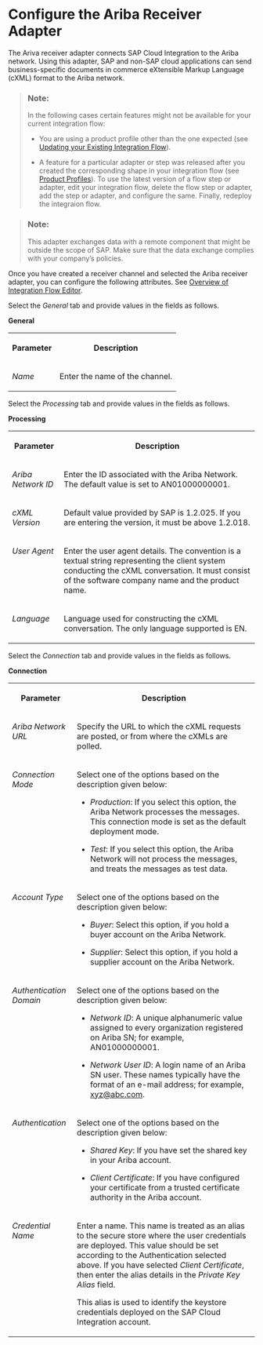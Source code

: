 <!-- loio49dffa3da5784b7bb5dd6d8bf975939c -->

# Configure the Ariba Receiver Adapter

The Ariva receiver adapter connects SAP Cloud Integration to the Ariba network. Using this adapter, SAP and non-SAP cloud applications can send business-specific documents in commerce eXtensible Markup Language \(cXML\) format to the Ariba network.

> ### Note:  
> In the following cases certain features might not be available for your current integration flow:
> 
> -   You are using a product profile other than the one expected \(see [Updating your Existing Integration Flow](updating-your-existing-integration-flow-1f9e879.md)\).
> 
> -   A feature for a particular adapter or step was released after you created the corresponding shape in your integration flow \(see [Product Profiles](product-profiles-8007daa.md)\). To use the latest version of a flow step or adapter, edit your integration flow, delete the flow step or adapter, add the step or adapter, and configure the same. Finally, redeploy the integraion flow.

> ### Note:  
> This adapter exchanges data with a remote component that might be outside the scope of SAP. Make sure that the data exchange complies with your company’s policies.

Once you have created a receiver channel and selected the Ariba receiver adapter, you can configure the following attributes. See [Overview of Integration Flow Editor](overview-of-integration-flow-editor-db10beb.md).

Select the *General* tab and provide values in the fields as follows.

**General**


<table>
<tr>
<th valign="top">

Parameter



</th>
<th valign="top">

Description



</th>
</tr>
<tr>
<td valign="top">

*Name*



</td>
<td valign="top">

Enter the name of the channel.



</td>
</tr>
</table>

Select the *Processing* tab and provide values in the fields as follows.

**Processing**


<table>
<tr>
<th valign="top">

Parameter



</th>
<th valign="top">

Description



</th>
</tr>
<tr>
<td valign="top">

 *Ariba Network ID* 



</td>
<td valign="top">

Enter the ID associated with the Ariba Network. The default value is set to AN01000000001.



</td>
</tr>
<tr>
<td valign="top">

 *cXML Version* 



</td>
<td valign="top">

Default value provided by SAP is 1.2.025. If you are entering the version, it must be above 1.2.018.



</td>
</tr>
<tr>
<td valign="top">

 *User Agent* 



</td>
<td valign="top">

Enter the user agent details. The convention is a textual string representing the client system conducting the cXML conversation. It must consist of the software company name and the product name.



</td>
</tr>
<tr>
<td valign="top">

 *Language* 



</td>
<td valign="top">

Language used for constructing the cXML conversation. The only language supported is EN.



</td>
</tr>
</table>

Select the *Connection* tab and provide values in the fields as follows.

**Connection**


<table>
<tr>
<th valign="top">

Parameter



</th>
<th valign="top">

Description



</th>
</tr>
<tr>
<td valign="top">

*Ariba Network URL*



</td>
<td valign="top">

Specify the URL to which the cXML requests are posted, or from where the cXMLs are polled.



</td>
</tr>
<tr>
<td valign="top">

*Connection Mode*



</td>
<td valign="top">

Select one of the options based on the description given below:

-   *Production*: If you select this option, the Ariba Network processes the messages. This connection mode is set as the default deployment mode.

-   *Test*: If you select this option, the Ariba Network will not process the messages, and treats the messages as test data.




</td>
</tr>
<tr>
<td valign="top">

*Account Type*



</td>
<td valign="top">

Select one of the options based on the description given below:

-   *Buyer*: Select this option, if you hold a buyer account on the Ariba Network.

-   *Supplier*: Select this option, if you hold a supplier account on the Ariba Network.




</td>
</tr>
<tr>
<td valign="top">

*Authentication Domain*



</td>
<td valign="top">

Select one of the options based on the description given below:

-   *Network ID*: A unique alphanumeric value assigned to every organization registered on Ariba SN; for example, AN01000000001.

-   *Network User ID*: A login name of an Ariba SN user. These names typically have the format of an e-mail address; for example, xyz@abc.com.




</td>
</tr>
<tr>
<td valign="top">

*Authentication*



</td>
<td valign="top">

Select one of the options based on the description given below:

-   *Shared Key*: If you have set the shared key in your Ariba account.

-   *Client Certificate*: If you have configured your certificate from a trusted certificate authority in the Ariba account.




</td>
</tr>
<tr>
<td valign="top">

*Credential Name*



</td>
<td valign="top">

Enter a name. This name is treated as an alias to the secure store where the user credentials are deployed. This value should be set according to the Authentication selected above. If you have selected *Client Certificate*, then enter the alias details in the *Private Key Alias* field.

This alias is used to identify the keystore credentials deployed on the SAP Cloud Integration account.



</td>
</tr>
</table>

